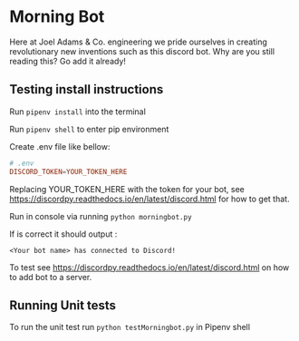 # Morning Bot

Here at Joel Adams & Co. engineering we pride ourselves in creating revolutionary new 
inventions such as this discord bot. Why are you still reading this? Go add it 
already!

## Testing install instructions

Run `pipenv install` into the terminal

Run `pipenv shell` to enter pip environment

Create .env file like bellow:

```conf
# .env
DISCORD_TOKEN=YOUR_TOKEN_HERE
```

Replacing YOUR_TOKEN_HERE with the token for your bot, see <https://discordpy.readthedocs.io/en/latest/discord.html> for how to get that.

Run in console via running `python morningbot.py`

If is correct it should output :

`<Your bot name> has connected to Discord!`

To test see <https://discordpy.readthedocs.io/en/latest/discord.html> on how to add bot to a server.

## Running Unit tests

To run the unit test run `python testMorningbot.py` in Pipenv shell
